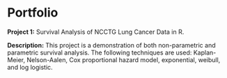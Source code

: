 # Portfolio

**Project 1:** Survival Analysis of NCCTG Lung Cancer Data in R.

**Description:** This project is a demonstration of both non-parametric and parametric survival analysis. The following techniques are used: Kaplan-Meier, Nelson-Aalen, Cox proportional hazard model, exponential, weibull, and log logistic.
